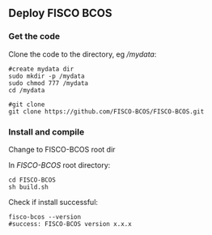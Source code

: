 ## Deploy FISCO BCOS

### Get the code

Clone the code to the directory, eg */mydata*:

```shell
#create mydata dir
sudo mkdir -p /mydata
sudo chmod 777 /mydata
cd /mydata

#git clone
git clone https://github.com/FISCO-BCOS/FISCO-BCOS.git
```

### Install and compile
Change to FISCO-BCOS root dir

In *FISCO-BCOS* root directory:

```shell
cd FISCO-BCOS
sh build.sh
```
Check if install successful:
```shell
fisco-bcos --version
#success: FISCO-BCOS version x.x.x
```

